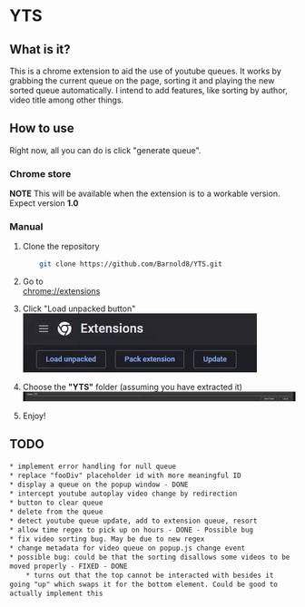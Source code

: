 # YTS

## What is it?

This is a chrome extension to aid the use of youtube queues. It works by grabbing the current queue on the page, sorting it and playing the new sorted queue automatically.
I intend to add features, like sorting by author, video title among other things. 

## How to use

Right now, all you can do is click "generate queue". 

### Chrome store

**NOTE** This will be available when the extension is to a workable version. Expect version **1.0**

### Manual

1.
    Clone the repository
    ```sh
        git clone https://github.com/Barnold8/YTS.git
    ```
2.  Go to\
       [chrome://extensions](chrome://extensions) 
    
3.  Click "Load unpacked button" \
        ![Clicking "Load unpacked button"](ReadmeAssets/step3.gif)
4.  Choose the **"YTS"** folder (assuming you have extracted it) \
        ![Choosing the "YTS" folder](ReadmeAssets/step4.gif)
5.  Enjoy!


## TODO

    * implement error handling for null queue
    * replace "fooDiv" placeholder id with more meaningful ID
    * display a queue on the popup window - DONE
    * intercept youtube autoplay video change by redirection 
    * button to clear queue
    * delete from the queue
    * detect youtube queue update, add to extension queue, resort
    * allow time regex to pick up on hours - DONE - Possible bug
    * fix video sorting bug. May be due to new regex
    * change metadata for video queue on popup.js change event
    * possible bug: could be that the sorting disallows some videos to be moved properly - FIXED - DONE
        * turns out that the top cannot be interacted with besides it going "up" which swaps it for the bottom element. Could be good to actually implement this 

